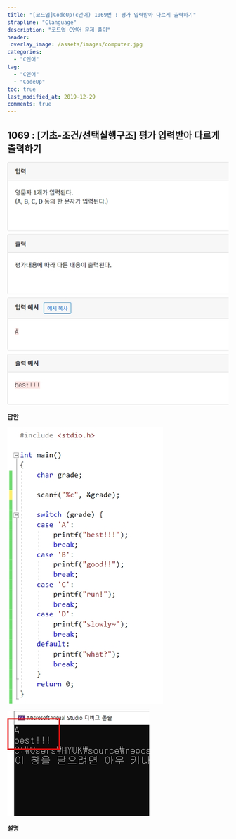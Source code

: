```yaml
---
title: "[코드업]CodeUp(c언어) 1069번 : 평가 입력받아 다르게 출력하기"
strapline: "Clanguage"
description: "코드업 C언어 문제 풀이"
header:
 overlay_image: /assets/images/computer.jpg
categories:
  - "C언어"
tag:
  - "C언어"
  - "CodeUp"
toc: true
last_modified_at: 2019-12-29
comments: true
---
```


## 1069 : [기초-조건/선택실행구조] 평가 입력받아 다르게 출력하기

![c1069](/assets/images/c1069.jpg)

**답안**<br>

![c1069](/assets/images/c1069-2.jpg)

![c1069](/assets/images/c1069-1.jpg)

**설명**

